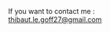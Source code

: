 If you want to contact me :\
thibaut.le.goff27@gmail.com

<!---
Thibaut-Le-Goff/Thibaut-Le-Goff is a ✨ special ✨ repository because its `README.md` (this file) appears on your GitHub profile.
You can click the Preview link to take a look at your changes.
--->
